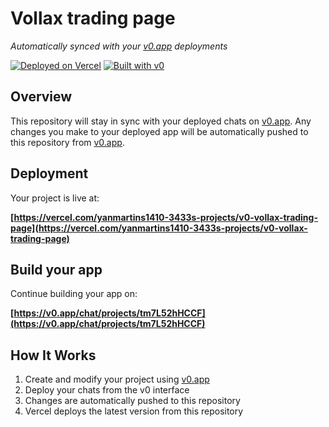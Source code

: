 # Vollax trading page

*Automatically synced with your [v0.app](https://v0.app) deployments*

[![Deployed on Vercel](https://img.shields.io/badge/Deployed%20on-Vercel-black?style=for-the-badge&logo=vercel)](https://vercel.com/yanmartins1410-3433s-projects/v0-vollax-trading-page)
[![Built with v0](https://img.shields.io/badge/Built%20with-v0.app-black?style=for-the-badge)](https://v0.app/chat/projects/tm7L52hHCCF)

## Overview

This repository will stay in sync with your deployed chats on [v0.app](https://v0.app).
Any changes you make to your deployed app will be automatically pushed to this repository from [v0.app](https://v0.app).

## Deployment

Your project is live at:

**[https://vercel.com/yanmartins1410-3433s-projects/v0-vollax-trading-page](https://vercel.com/yanmartins1410-3433s-projects/v0-vollax-trading-page)**

## Build your app

Continue building your app on:

**[https://v0.app/chat/projects/tm7L52hHCCF](https://v0.app/chat/projects/tm7L52hHCCF)**

## How It Works

1. Create and modify your project using [v0.app](https://v0.app)
2. Deploy your chats from the v0 interface
3. Changes are automatically pushed to this repository
4. Vercel deploys the latest version from this repository